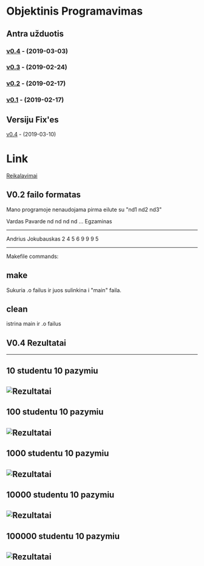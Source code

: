 # Objektinis Programavimas


## Antra užduotis


### [v0.4](https://github.com/Andriusjok/ObjekProg/releases/tag/Ver0.4) - (2019-03-03) 
### [v0.3](https://github.com/Andriusjok/ObjekProg/releases/tag/v0.3) - (2019-02-24)
### [v0.2](https://github.com/Andriusjok/ObjekProg/releases/tag/V0.2E) - (2019-02-17)
### [v0.1](https://github.com/Andriusjok/ObjekProg/releases/tag/0.1FixedBugs) - (2019-02-17)

## Versiju Fix'es
[v0.4](https://github.com/Andriusjok/ObjekProg/releases/tag/ver0.4F) - (2019-03-10)
# Link
[Reikalavimai](https://github.com/objprog/paskaitos2019/wiki/2-oji-u%C5%BEduotis)



## V0.2 failo formatas
Mano programoje nenaudojama pirma eilute su "nd1 nd2 nd3"

Vardas Pavarde nd nd nd nd ... Egzaminas


-----------------------------------------------------------


Andrius Jokubauskas 2 4 5 6 9 9 9 5


------------------------------------------------------------
Makefile commands:
## make
Sukuria .o failus ir juos sulinkina i "main" faila.
## clean
istrina main ir .o failus
## V0.4 Rezultatai
------------------------------------------------------------
## 10 studentu 10 pazymiu
![Rezultatai](https://i.imgur.com/eR9Ch3D.png)
------------------------------------------------------------
## 100 studentu 10 pazymiu
![Rezultatai](https://i.imgur.com/3PjcBh6.png)
------------------------------------------------------------
## 1000 studentu 10 pazymiu
![Rezultatai](https://i.imgur.com/nmrE4hJ.png)
------------------------------------------------------------
## 10000 studentu 10 pazymiu
![Rezultatai](https://i.imgur.com/kqrcstP.png)
------------------------------------------------------------
## 100000 studentu 10 pazymiu
![Rezultatai](https://i.imgur.com/W0WxAto.png)
------------------------------------------------------------
